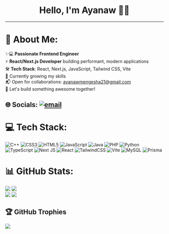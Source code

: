 
<h1 align="center">
  Hello, I'm Ayanaw 👨‍💻
</h1>

<hr/>

# 💫 About Me:
✨💻 **Passionate Frontend Engineer** <br/>
⚡ **React/Next.js Developer** building performant, modern applications   <br/>
🛠️ **Tech Stack**: React, Next.js, JavaScript, Tailwind CSS, Vite   <br/>
🚀  Currently growing my skills  <br/>
📬 Open for collaborations: [ayanawmengesha21@gmail.com](mailto:ayanawmengesha21@gmail.com)  <br/>
📩 Let's build something awesome together!  <br/>


## 🌐 Socials: [![email](https://img.shields.io/badge/Email-D14836?logo=gmail&logoColor=white)](mailto:ayanawmengesha21@gmail.com) 

# 💻 Tech Stack:
![C++](https://img.shields.io/badge/c++-%2300599C.svg?style=for-the-badge&logo=c%2B%2B&logoColor=white) ![CSS3](https://img.shields.io/badge/css3-%231572B6.svg?style=for-the-badge&logo=css3&logoColor=white) ![HTML5](https://img.shields.io/badge/html5-%23E34F26.svg?style=for-the-badge&logo=html5&logoColor=white) ![JavaScript](https://img.shields.io/badge/javascript-%23323330.svg?style=for-the-badge&logo=javascript&logoColor=%23F7DF1E) ![Java](https://img.shields.io/badge/java-%23ED8B00.svg?style=for-the-badge&logo=openjdk&logoColor=white) ![PHP](https://img.shields.io/badge/php-%23777BB4.svg?style=for-the-badge&logo=php&logoColor=white) ![Python](https://img.shields.io/badge/python-3670A0?style=for-the-badge&logo=python&logoColor=ffdd54)  
![TypeScript](https://img.shields.io/badge/typescript-%23007ACC.svg?style=for-the-badge&logo=typescript&logoColor=white) ![Next JS](https://img.shields.io/badge/Next-black?style=for-the-badge&logo=next.js&logoColor=white) ![React](https://img.shields.io/badge/react-%2320232a.svg?style=for-the-badge&logo=react&logoColor=%2361DAFB) ![TailwindCSS](https://img.shields.io/badge/tailwindcss-%2338B2AC.svg?style=for-the-badge&logo=tailwind-css&logoColor=white) ![Vite](https://img.shields.io/badge/vite-%23646CFF.svg?style=for-the-badge&logo=vite&logoColor=white) ![MySQL](https://img.shields.io/badge/mysql-4479A1.svg?style=for-the-badge&logo=mysql&logoColor=white) ![Prisma](https://img.shields.io/badge/Prisma-3982CE?style=for-the-badge&logo=Prisma&logoColor=white)
# 📊 GitHub Stats:
![](https://github-readme-stats.vercel.app/api?username=ayanaw21&theme=dark&hide_border=false&include_all_commits=false&count_private=false)
![](https://nirzak-streak-stats.vercel.app/?user=ayanaw21&theme=dark&hide_border=false)<br/>
![](https://github-readme-stats.vercel.app/api/top-langs/?username=ayanaw21&theme=dark&hide_border=false&include_all_commits=false&count_private=false&layout=compact)
![](https://github-contributor-stats.vercel.app/api?username=ayanaw21&limit=5&theme=dark&combine_all_yearly_contributions=true)

## 🏆 GitHub Trophies
![](https://github-profile-trophy.vercel.app/?username=ayanaw21&theme=dark&no-frame=false&no-bg=true&margin-w=4)



<!-- Proudly created with GPRM ( https://gprm.itsvg.in ) -->
